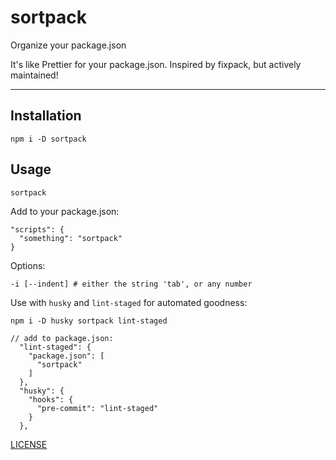 # sortpack

Organize your package.json

It's like Prettier for your package.json. Inspired by fixpack, but actively maintained!

--------

## Installation

`npm i -D sortpack`

## Usage

`sortpack`

Add to your package.json:

```
"scripts": {
  "something": "sortpack"
}
```

Options:

```
-i [--indent] # either the string 'tab', or any number
```

Use with `husky` and `lint-staged` for automated goodness:

```
npm i -D husky sortpack lint-staged

// add to package.json:
  "lint-staged": {
    "package.json": [
      "sortpack"
    ]
  },
  "husky": {
    "hooks": {
      "pre-commit": "lint-staged"
    }
  },
```

[LICENSE](./LICENSE.md)
